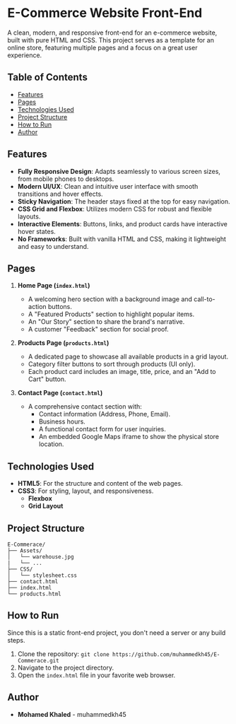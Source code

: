 # E-Commerce Website Front-End

A clean, modern, and responsive front-end for an e-commerce website, built with pure HTML and CSS. This project serves as a template for an online store, featuring multiple pages and a focus on a great user experience.

## Table of Contents

- [Features](#features)
- [Pages](#pages)
- [Technologies Used](#technologies-used)
- [Project Structure](#project-structure)
- [How to Run](#how-to-run)
- [Author](#author)

## Features

- **Fully Responsive Design**: Adapts seamlessly to various screen sizes, from mobile phones to desktops.
- **Modern UI/UX**: Clean and intuitive user interface with smooth transitions and hover effects.
- **Sticky Navigation**: The header stays fixed at the top for easy navigation.
- **CSS Grid and Flexbox**: Utilizes modern CSS for robust and flexible layouts.
- **Interactive Elements**: Buttons, links, and product cards have interactive hover states.
- **No Frameworks**: Built with vanilla HTML and CSS, making it lightweight and easy to understand.

## Pages

1.  **Home Page (`index.html`)**

    - A welcoming hero section with a background image and call-to-action buttons.
    - A "Featured Products" section to highlight popular items.
    - An "Our Story" section to share the brand's narrative.
    - A customer "Feedback" section for social proof.

2.  **Products Page (`products.html`)**

    - A dedicated page to showcase all available products in a grid layout.
    - Category filter buttons to sort through products (UI only).
    - Each product card includes an image, title, price, and an "Add to Cart" button.

3.  **Contact Page (`contact.html`)**
    - A comprehensive contact section with:
      - Contact information (Address, Phone, Email).
      - Business hours.
      - A functional contact form for user inquiries.
      - An embedded Google Maps iframe to show the physical store location.

## Technologies Used

- **HTML5**: For the structure and content of the web pages.
- **CSS3**: For styling, layout, and responsiveness.
  - **Flexbox**
  - **Grid Layout**

## Project Structure

```
E-Commerace/
├── Assets/
│   └── warehouse.jpg
|   └── ...
├── CSS/
│   └── stylesheet.css
├── contact.html
├── index.html
└── products.html
```

## How to Run

Since this is a static front-end project, you don't need a server or any build steps.

1.  Clone the repository: `git clone https://github.com/muhammedkh45/E-Commerace.git`
2.  Navigate to the project directory.
3.  Open the `index.html` file in your favorite web browser.

## Author

- **Mohamed Khaled** - muhammedkh45
